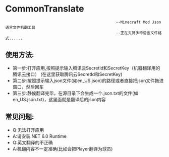 # CommonTranslate

                                                     --Minecraft Mod Json 语言文件机翻工具
                                                     --正在支持多种语言文件格式......

## 使用方法:
- 第一步:打开应用,按照提示输入腾讯云SecretId和SecretKey（机器翻译用的腾讯云接口）
  (在这里获取腾讯云SecretId和SecretKey)
- 第二步:按照提示输入json文件(如en_US.json)的路径或者直接把json文件拖进窗口，然后回车
- 第三步:静候翻译完毕，在源目录下会生成一个.json.txt的文件(如en_US.json.txt)，这里面就是翻译后的json内容


## 常见问题:
- Q:无法打开应用
- A:请安装.NET 6.0 Runtime
- Q:英文翻译的不正确
- A:机翻内容不一定准确(比如会把Player翻译为球员)
